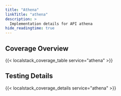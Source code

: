 ```yaml
---
title: "Athena"
linkTitle: "athena"
description: >
  Implementation details for API athena
hide_readingtime: true
---
```


## Coverage Overview
{{< localstack_coverage_table service="athena" >}}

## Testing Details
{{< localstack_coverage_details service="athena" >}}
